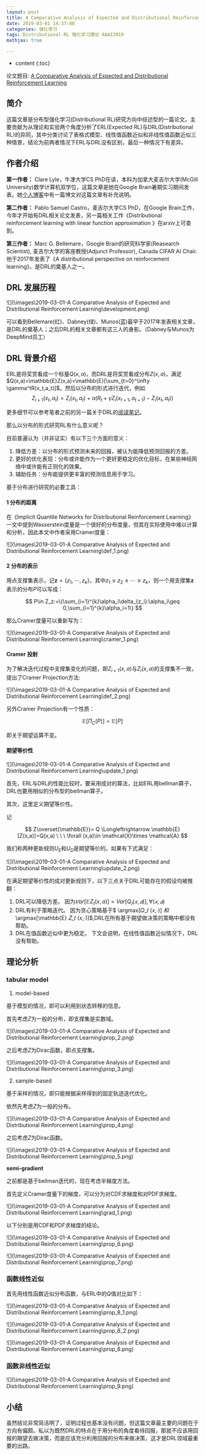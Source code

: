 ```yaml
---
layout: post
title: A Comparative Analysis of Expected and Distributional Reinforcement Learning 阅读笔记
date: 2019-03-01 14:37:00
categories: 强化学习
tags: Distributional-RL 强化学习理论 AAAI2019
mathjax: true

---
```


* content
{:toc}

论文题目: [A Comparative Analysis of Expected and Distributional Reinforcement Learning](https://arxiv.org/pdf/1901.11084.pdf)

## 简介

这篇文章是分布型强化学习(Distributional RL)研究方向中综述型的一篇论文。主要贡献为从理论和实验两个角度分析了ERL(Expected RL)与DRL(Distributional RL)的异同，其中分类讨论了表格式模型、线性值函数近似和非线性值函数近似三种情景，结论为前两者情况下ERL与DRL没有区别，最后一种情况下有差异。





## 作者介绍

**第一作者：** Clare Lyle，牛津大学CS PhD在读，本科为加拿大麦吉尔大学(McGill University)数学计算机双学位，这篇文章是她在Google Brain暑期实习期间发表。她[个人博客](https://clarelyle.com/index.html)中有一篇博文对这篇文章有补充说明。

**第二作者：** Pablo Samuel Castro，麦吉尔大学CS PhD，在Google Brain工作，今年才开始有DRL相关论文发表，另一篇相关工作《Distributional reinforcement learning with linear function approximation 》在arxiv上可查到。

**第三作者：** Marc G. Bellemare，Google Brain的研究科学家(Reasearch Scientist), 麦吉尔大学的客座教授(Adjunct Professor), Canada CIFAR AI Chair. 他于2017年发表了《A distributional perspective on reinforcement learning》，是DRL的奠基人之一。

## DRL 发展历程

![](\images\2019-03-01-A Comparative Analysis of Expected and Distributional Reinforcement Learning\development.png)

可以看到Bellemare(红)、Dabney(绿)、Munos(蓝)最早于2017年发表相关文章，是DRL的奠基人；之后DRL的相关文章都有这三人的身影。（Dabney与Munos为DeepMind员工）


## DRL 背景介绍

ERL是将奖赏看成一个标量$Q(x,a)$，而DRL是将奖赏看成分布$Z(x,a)$，满足$Q(x,a)=\mathbb{E}Z(x,a)=\mathbb{E}[\sum_{t=0}^\infty \gamma^tR(x_t,a_t)]$。然后以分布的形式进行迭代，例如
$$
Z_{i+1}(x_t,a_t)=Z_i(x_t,a_t)+\alpha(R_t+\gamma Z_i(x_{t+1},a_{t+1})-Z_i(x_t,a_t))
$$

更多细节可以参考笔者之前的另一篇关于DRL的[阅读笔记](https://siqili1230.github.io/2019/01/03/Implicit-Quantile-Networks-for-Distributional-Reinforcement-Learning/)。

那么以分布的形式研究RL有什么意义呢？

目前普遍认为（并非证实）有以下三个方面的意义：
1. 降低方差：以分布的形式预测未来的回报，被认为能降低预测回报的方差。
2. 更好的优化表现：分布或许能作为一个更好更稳定的优化目标，在某些神经网络中或许能有正则化的效果。
3. 辅助任务：分布能提供更丰富的预测信息用于学习。

基于分布进行研究的必要工具：

#### **1 分布的距离**

在《Implicit Quantile Networks for Distributional Reinforcement Learning》一文中提到Wasserstein度量是一个很好的分布度量，但其在实际使用中难以计算和分析，因此本文中作者采用Cramer度量：

![](\images\2019-03-01-A Comparative Analysis of Expected and Distributional Reinforcement Learning\def_1.png)

#### **2 分布的表示**

用点支撑集表示，记$\mathbf{z}=\{z_1,\cdots,z_k\}$，其中$z_1 \leq z_2 \leq \cdots \leq z_k$，则一个用支撑集$\mathbf{z}$ 表示的分布$P$可以写成：

$$
P\in Z_z:=\{\sum_{i=1}^{k}\alpha_i\delta_{z_i}:\alpha_i\geq 0,\sum_{i=1}^{k}\alpha_i=1\}
$$

那么Cramer度量可以重新写为：

![](\images\2019-03-01-A Comparative Analysis of Expected and Distributional Reinforcement Learning\cramer_1.png)

#### **Cramer 投射**

为了解决迭代过程中支撑集变化的问题，即$Z_{i+1}(x,a)$与$Z_i(x,a)$的支撑集不一致，提出了Cramer Projection方法:

![](\images\2019-03-01-A Comparative Analysis of Expected and Distributional Reinforcement Learning\def_2.png)

另外Cramer Projection有一个性质：

$$
\mathbb{E}[\Pi_C(P)]=\mathbb{E}[P]
$$

即关于期望运算不变。

#### **期望等价性**

![](\images\2019-03-01-A Comparative Analysis of Expected and Distributional Reinforcement Learning\update_1.png)

首先，ERL与DRL的性能比较时，要采用成对的算法，比如ERL用bellman算子，DRL也要用相似的分布型的bellman算子。

其次，这里定义期望等价性。

记

$$
Z\overset{\mathbb{E}}= Q \Longleftrightarrow \mathbb{E}[Z(x,a)]=Q(x,a)  \ \ \ \forall (x,a)\in \mathcal{X}\times \mathcal{A}
$$

我们称两种更新规则$U_E$和$U_D$是期望等价的，如果有下式满足：

![](\images\2019-03-01-A Comparative Analysis of Expected and Distributional Reinforcement Learning\update_2.png)

在满足期望等价性的成对更新规则下，以下三点关于DRL可能存在的假设均被推翻：

1. DRL可以降低方差。
        因为$𝑉ar[\mathbb{E} Z_t (x,a)]=Var[Q_𝑡 (𝑥,𝑎)], ∀ (𝑥,𝑎)$ 
2. DRL有利于策略迭代。
        因为贪心策略基于$ \arg⁡max[⁡𝑄_𝑡 (𝑥,⋅)]  $和$\arg⁡max⁡[\mathbb{E} 𝑍_𝑡 (𝑥,⋅)]$,DRL在所有基于期望做决策的策略中都没有帮助。
3. DRL在值函数近似中更为稳定。
        下文会说明，在线性值函数近似情况下，DRL没有帮助。


## 理论分析

### tabular model

1. model-based

基于模型的情况，即可以利用到状态转移的信息。

首先考虑$Z$为一般的分布，即支撑集是实数域。

![](\images\2019-03-01-A Comparative Analysis of Expected and Distributional Reinforcement Learning\prop_2.png) 

之后考虑$Z$为Dirac函数，即点支撑集。

![](\images\2019-03-01-A Comparative Analysis of Expected and Distributional Reinforcement Learning\prop_3.png) 

2. sample-based

基于采样的情况，即只能根据采样得到的固定轨迹迭代优化。

依然先考虑$Z$为一般的分布。

![](\images\2019-03-01-A Comparative Analysis of Expected and Distributional Reinforcement Learning\prop_4.png) 

之后考虑$Z$为Dirac函数。

![](\images\2019-03-01-A Comparative Analysis of Expected and Distributional Reinforcement Learning\prop_5.png) 

**semi-gradient**

之前都是基于bellman迭代的，现在考虑半梯度方法。

首先定义Cramer度量下的梯度，可以分为对CDF求梯度和对PDF求梯度。

![](\images\2019-03-01-A Comparative Analysis of Expected and Distributional Reinforcement Learning\grad_1.png) 

以下分别是用CDF和PDF求梯度的结论。

![](\images\2019-03-01-A Comparative Analysis of Expected and Distributional Reinforcement Learning\prop_6.png) 

![](\images\2019-03-01-A Comparative Analysis of Expected and Distributional Reinforcement Learning\prop_7.png) 

### 函数线性近似

首先用线性函数近似分布函数，与ERL中的$Q$值对比如下：

![](\images\2019-03-01-A Comparative Analysis of Expected and Distributional Reinforcement Learning\prop_8_1.png) 

![](\images\2019-03-01-A Comparative Analysis of Expected and Distributional Reinforcement Learning\prop_8_2.png) 

![](\images\2019-03-01-A Comparative Analysis of Expected and Distributional Reinforcement Learning\prop_8.png) 

### 函数非线性近似

![](\images\2019-03-01-A Comparative Analysis of Expected and Distributional Reinforcement Learning\prop_9.png) 

## 小结

虽然结论非常简洁明了，证明过程也基本没有问题，但这篇文章最主要的问题在于方向有偏颇。私以为既然DRL的特点在于用分布的角度看待回报，那就不应该用回报的期望去做决策，而是应该充分利用回报的分布来做决策，这才是DRL领域最重要的出路。





